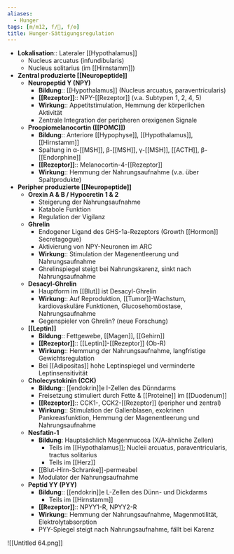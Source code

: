 ```yaml
---
aliases:
  - Hunger
tags: [m/m12, f/💩, f/⚙️]
title: Hunger-Sättigungsregulation
---
```


- **Lokalisation**:: Lateraler [[Hypothalamus]]
    - Nucleus arcuatus (infundibularis)
    - Nucleus solitarius (im [[Hirnstamm]])
- **Zentral produzierte [[Neuropeptide]]**
    - **Neuropeptid Y (NPY)**
        - **Bildung**:: [[Hypothalamus]] (Nucleus arcuatus, paraventricularis)
        - **[[Rezeptor]]**:: NPY-[[Rezeptor]] (v.a. Subtypen 1, 2, 4, 5)
        - **Wirkung**:: Appetitstimulation, Hemmung der körperlichen Aktivität
        - Zentrale Integration der peripheren orexigenen Signale
    - **Proopiomelanocortin ([[POMC]])**
        - **Bildung**:: Anteriore [[Hypophyse]], [[Hypothalamus]], [[Hirnstamm]]
        - Spaltung in α-[[MSH]], β-[[MSH]], γ-[[MSH]], [[ACTH]], β-[[Endorphine]]
        - **[[Rezeptor]]**:: Melanocortin-4-[[Rezeptor]]
        - **Wirkung**:: Hemmung der Nahrungsaufnahme (v.a. über Spaltprodukte)
- **Peripher produzierte [[Neuropeptide]]**
    - **Orexin A & B / Hypocretin 1 & 2**
        - Steigerung der Nahrungsaufnahme
        - Katabole Funktion
        - Regulation der Vigilanz
    - **Ghrelin**
        - Endogener Ligand des GHS-1a-Rezeptors (Growth [[Hormon]] Secretagogue)
        - Aktivierung von NPY-Neuronen im ARC
        - **Wirkung**:: Stimulation der Magenentleerung und Nahrungsaufnahme
        - Ghrelinspiegel steigt bei Nahrungskarenz, sinkt nach Nahrungsaufnahme
    - **Desacyl-Ghrelin**
        - Hauptform im [[Blut]] ist Desacyl-Ghrelin
        - **Wirkung**:: Auf Reproduktion, [[Tumor]]-Wachstum, kardiovaskuläre Funktionen, Glucosehomöostase, Nahrungsaufnahme
        - Gegenspieler von Ghrelin? (neue Forschung)
    - **[[Leptin]]**
        - **Bildung**:: Fettgewebe, [[Magen]], [[Gehirn]]
        - **[[Rezeptor]]**:: [[Leptin]]-[[Rezeptor]] (Ob-R)
        - **Wirkung**:: Hemmung der Nahrungsaufnahme, langfristige Gewichtsregulation
        - Bei [[Adipositas]] hohe Leptinspiegel und verminderte Leptinsensitivität
    - **Cholecystokinin (CCK)**
        - **Bildung**:: [[endokrin]]e I-Zellen des Dünndarms
        - Freisetzung stimuliert durch Fette & [[Proteine]] im [[Duodenum]]
        - **[[Rezeptor]]**:: CCK1-, CCK2-[[Rezeptor]] (peripher und zentral)
        - **Wirkung**:: Stimulation der Gallenblasen, exokrinen Pankreasfunktion, Hemmung der Magenentleerung und Nahrungsaufnahme
    - **Nesfatin-1**
        - **Bildung**: Hauptsächlich Magenmucosa (X/A-ähnliche Zellen)
            - Teils im [[Hypothalamus]]; Nucleii arcuatus, paraventricularis, tractus solitarius
            - Teils im [[Herz]]
        - [[Blut-Hirn-Schranke]]-permeabel
        - Modulator der Nahrungsaufnahme
    - **Peptid YY (PYY)**
        - **Bildung**:: [[endokrin]]e L-Zellen des Dünn- und Dickdarms
            - Teils im [[Hirnstamm]]
        - **[[Rezeptor]]**:: NPYY1-R, NPYY2-R
        - **Wirkung**:: Hemmung der Nahrungsaufnahme, Magenmotilität, Elektrolytabsorption
        - PYY-Spiegel steigt nach Nahrungsaufnahme, fällt bei Karenz

![[Untitled 64.png]]

